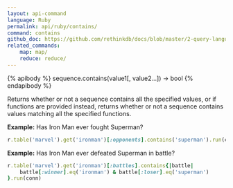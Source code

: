 ```yaml
---
layout: api-command 
language: Ruby
permalink: api/ruby/contains/
command: contains 
github_doc: https://github.com/rethinkdb/docs/blob/master/2-query-language/api/ruby/aggregation/contains.md
related_commands:
    map: map/
    reduce: reduce/
---
```


{% apibody %}
sequence.contains(value1[, value2...]) → bool
{% endapibody %}

Returns whether or not a sequence contains all the specified values, or if functions are
provided instead, returns whether or not a sequence contains values matching all the
specified functions.

__Example:__ Has Iron Man ever fought Superman?

```rb
r.table('marvel').get('ironman')[:opponents].contains('superman').run(conn)
```


__Example:__ Has Iron Man ever defeated Superman in battle?

```rb
r.table('marvel').get('ironman')[:battles].contains{|battle|
    battle[:winner].eq('ironman') & battle[:loser].eq('superman')
}.run(conn)
```


